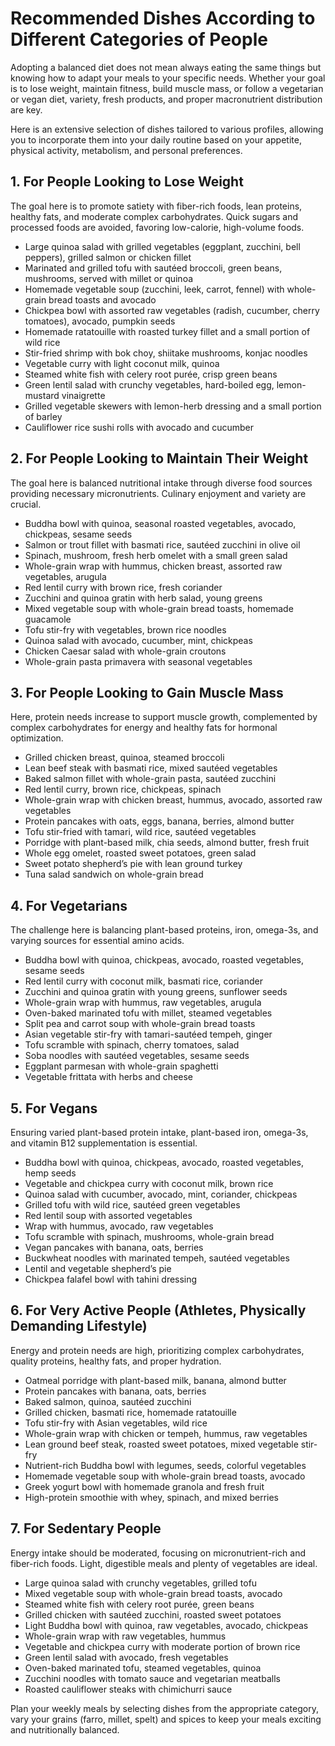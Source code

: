 # Recommended Dishes According to Different Categories of People

Adopting a balanced diet does not mean always eating the same things but knowing how to adapt your meals to your specific needs. Whether your goal is to lose weight, maintain fitness, build muscle mass, or follow a vegetarian or vegan diet, variety, fresh products, and proper macronutrient distribution are key.

Here is an extensive selection of dishes tailored to various profiles, allowing you to incorporate them into your daily routine based on your appetite, physical activity, metabolism, and personal preferences.

## 1. For People Looking to Lose Weight

The goal here is to promote satiety with fiber-rich foods, lean proteins, healthy fats, and moderate complex carbohydrates. Quick sugars and processed foods are avoided, favoring low-calorie, high-volume foods.

* Large quinoa salad with grilled vegetables (eggplant, zucchini, bell peppers), grilled salmon or chicken fillet
* Marinated and grilled tofu with sautéed broccoli, green beans, mushrooms, served with millet or quinoa
* Homemade vegetable soup (zucchini, leek, carrot, fennel) with whole-grain bread toasts and avocado
* Chickpea bowl with assorted raw vegetables (radish, cucumber, cherry tomatoes), avocado, pumpkin seeds
* Homemade ratatouille with roasted turkey fillet and a small portion of wild rice
* Stir-fried shrimp with bok choy, shiitake mushrooms, konjac noodles
* Vegetable curry with light coconut milk, quinoa
* Steamed white fish with celery root purée, crisp green beans
* Green lentil salad with crunchy vegetables, hard-boiled egg, lemon-mustard vinaigrette
* Grilled vegetable skewers with lemon-herb dressing and a small portion of barley
* Cauliflower rice sushi rolls with avocado and cucumber

## 2. For People Looking to Maintain Their Weight

The goal here is balanced nutritional intake through diverse food sources providing necessary micronutrients. Culinary enjoyment and variety are crucial.

* Buddha bowl with quinoa, seasonal roasted vegetables, avocado, chickpeas, sesame seeds
* Salmon or trout fillet with basmati rice, sautéed zucchini in olive oil
* Spinach, mushroom, fresh herb omelet with a small green salad
* Whole-grain wrap with hummus, chicken breast, assorted raw vegetables, arugula
* Red lentil curry with brown rice, fresh coriander
* Zucchini and quinoa gratin with herb salad, young greens
* Mixed vegetable soup with whole-grain bread toasts, homemade guacamole
* Tofu stir-fry with vegetables, brown rice noodles
* Quinoa salad with avocado, cucumber, mint, chickpeas
* Chicken Caesar salad with whole-grain croutons
* Whole-grain pasta primavera with seasonal vegetables

## 3. For People Looking to Gain Muscle Mass

Here, protein needs increase to support muscle growth, complemented by complex carbohydrates for energy and healthy fats for hormonal optimization.

* Grilled chicken breast, quinoa, steamed broccoli
* Lean beef steak with basmati rice, mixed sautéed vegetables
* Baked salmon fillet with whole-grain pasta, sautéed zucchini
* Red lentil curry, brown rice, chickpeas, spinach
* Whole-grain wrap with chicken breast, hummus, avocado, assorted raw vegetables
* Protein pancakes with oats, eggs, banana, berries, almond butter
* Tofu stir-fried with tamari, wild rice, sautéed vegetables
* Porridge with plant-based milk, chia seeds, almond butter, fresh fruit
* Whole egg omelet, roasted sweet potatoes, green salad
* Sweet potato shepherd’s pie with lean ground turkey
* Tuna salad sandwich on whole-grain bread

## 4. For Vegetarians

The challenge here is balancing plant-based proteins, iron, omega-3s, and varying sources for essential amino acids.

* Buddha bowl with quinoa, chickpeas, avocado, roasted vegetables, sesame seeds
* Red lentil curry with coconut milk, basmati rice, coriander
* Zucchini and quinoa gratin with young greens, sunflower seeds
* Whole-grain wrap with hummus, raw vegetables, arugula
* Oven-baked marinated tofu with millet, steamed vegetables
* Split pea and carrot soup with whole-grain bread toasts
* Asian vegetable stir-fry with tamari-sautéed tempeh, ginger
* Tofu scramble with spinach, cherry tomatoes, salad
* Soba noodles with sautéed vegetables, sesame seeds
* Eggplant parmesan with whole-grain spaghetti
* Vegetable frittata with herbs and cheese

## 5. For Vegans

Ensuring varied plant-based protein intake, plant-based iron, omega-3s, and vitamin B12 supplementation is essential.

* Buddha bowl with quinoa, chickpeas, avocado, roasted vegetables, hemp seeds
* Vegetable and chickpea curry with coconut milk, brown rice
* Quinoa salad with cucumber, avocado, mint, coriander, chickpeas
* Grilled tofu with wild rice, sautéed green vegetables
* Red lentil soup with assorted vegetables
* Wrap with hummus, avocado, raw vegetables
* Tofu scramble with spinach, mushrooms, whole-grain bread
* Vegan pancakes with banana, oats, berries
* Buckwheat noodles with marinated tempeh, sautéed vegetables
* Lentil and vegetable shepherd’s pie
* Chickpea falafel bowl with tahini dressing

## 6. For Very Active People (Athletes, Physically Demanding Lifestyle)

Energy and protein needs are high, prioritizing complex carbohydrates, quality proteins, healthy fats, and proper hydration.

* Oatmeal porridge with plant-based milk, banana, almond butter
* Protein pancakes with banana, oats, berries
* Baked salmon, quinoa, sautéed zucchini
* Grilled chicken, basmati rice, homemade ratatouille
* Tofu stir-fry with Asian vegetables, wild rice
* Whole-grain wrap with chicken or tempeh, hummus, raw vegetables
* Lean ground beef steak, roasted sweet potatoes, mixed vegetable stir-fry
* Nutrient-rich Buddha bowl with legumes, seeds, colorful vegetables
* Homemade vegetable soup with whole-grain bread toasts, avocado
* Greek yogurt bowl with homemade granola and fresh fruit
* High-protein smoothie with whey, spinach, and mixed berries

## 7. For Sedentary People

Energy intake should be moderated, focusing on micronutrient-rich and fiber-rich foods. Light, digestible meals and plenty of vegetables are ideal.

* Large quinoa salad with crunchy vegetables, grilled tofu
* Mixed vegetable soup with whole-grain bread toasts, avocado
* Steamed white fish with celery root purée, green beans
* Grilled chicken with sautéed zucchini, roasted sweet potatoes
* Light Buddha bowl with quinoa, raw vegetables, avocado, chickpeas
* Whole-grain wrap with raw vegetables, hummus
* Vegetable and chickpea curry with moderate portion of brown rice
* Green lentil salad with avocado, fresh vegetables
* Oven-baked marinated tofu, steamed vegetables, quinoa
* Zucchini noodles with tomato sauce and vegetarian meatballs
* Roasted cauliflower steaks with chimichurri sauce

Plan your weekly meals by selecting dishes from the appropriate category, vary your grains (farro, millet, spelt) and spices to keep your meals exciting and nutritionally balanced.
